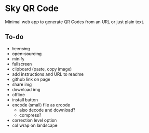 Sky QR Code
====

Minimal web app to generate QR Codes from an URL or just plain text.

To-do
----

- ~~licensing~~
- ~~open-sourcing~~
- ~~minify~~
- fullscreen
- clipboard (paste, copy image)
- add instructions and URL to readme
- github link on page
- share img
- download img
- offline
- install button
- encode (small) file as qrcode
  - also decode and download?
  - compress?
- correction level option
- col wrap on landscape

